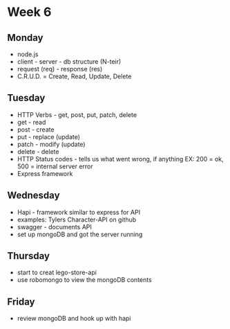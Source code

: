# Week 6

## Monday
* node.js
* client - server - db structure (N-teir)
* request (req) - response (res)
* C.R.U.D. = Create, Read, Update, Delete

## Tuesday
* HTTP Verbs - get, post, put, patch, delete
* get - read
* post - create
* put - replace (update)
* patch - modify (update)
* delete - delete
* HTTP Status codes - tells us what went wrong, if anything EX: 200 = ok, 500 = internal server error
* Express framework

## Wednesday
* Hapi - framework similar to express for API
* examples: Tylers Character-API on github
* swagger - documents API
*  set up mongoDB and got the server running

## Thursday
* start to creat lego-store-api
* use robomongo to view the mongoDB contents

## Friday
* review mongoDB and hook up  with hapi
